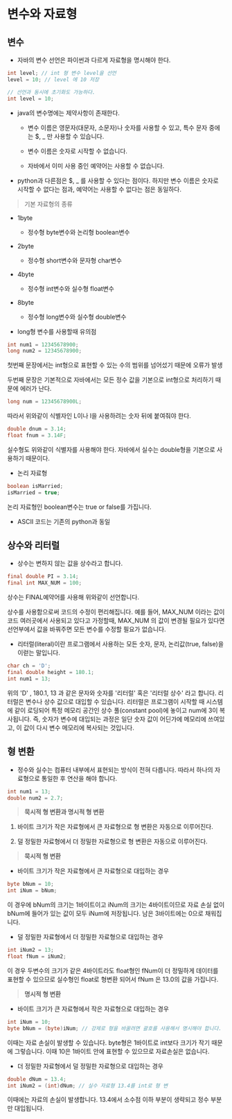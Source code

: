 # 변수와 자료형

## 변수

- 자바의 변수 선언은 파이썬과 다르게 자료형을 명시해야 한다.

```java
int level; // int 형 변수 level을 선언
level = 10; // level 에 10 저장

// 선언과 동시에 초기화도 가능하다.
int level = 10;
```



- java의 변수명에는 제약사항이 존재한다.
  
  - 변수 이름은 영문자(대문자, 소문자)나 숫자를 사용할 수 있고, 특수 문자 중에는 $, _ 만 사용할 수 있습니다.
  
  - 변수 이름은 숫자로 시작할 수 없습니다.
  
  - 자바에서 이미 사용 중인 예약어는 사용할 수 없습니다.

- python과 다른점은 $, _ 를 사용할 수 있다는 점이다. 하지만 변수 이름은 숫자로 시작할 수 없다는 점과, 예약어는 사용할 수 없다는 점은 동일하다.



> 기본 자료형의 종류

- 1byte
  
  - 정수형 byte변수와 논리형 boolean변수

- 2byte
  
  - 정수형 short변수와 문자형 char변수

- 4byte
  
  - 정수형 int변수와 실수형 float변수

- 8byte
  
  - 정수형 long변수와 실수형 double변수



- long형 변수를 사용할때 유의점

```java
int num1 = 12345678900;
long num2 = 12345678900;
```

첫번째 문장에서는 int형으로 표현할 수 있는 수의 범위를 넘어섰기 때문에 오류가 발생

두번째 문장은 기본적으로 자바에서는 모든 정수 값을 기본으로 int형으로 처리하기 때문에 에러가 난다.

```java
long num = 12345678900L;
```

따라서 위와같이 식별자인 L이나 l을 사용하려는 숫자 뒤에 붙여줘야 한다.

```java
double dnum = 3.14;
float fnum = 3.14F;
```

실수형도 위와같이 식별자를 사용해야 한다. 자바에서 실수는 double형을 기본으로 사용하기 때문이다.



- 논리 자료형

```java
boolean isMarried;
isMarried = true;
```

논리 자료형인 boolean변수는 true or false를 가집니다.

- ASCII 코드는 기존의 python과 동일



## 상수와 리터럴

- 상수는 변하지 않는 값을 상수라고 합니다.

```java
final double PI = 3.14;
final int MAX_NUM = 100;
```

상수는 FINAL예약어를 사용해 위와같이 선언합니다.

상수를 사용함으로써 코드의 수정이 편리해집니다. 예를 들어, MAX_NUM 이라는 값이 코드 여러곳에서 사용되고 있다고 가정할때, MAX_NUM 의 값이 변경될 필요가 있다면 선언부에서 값을 바꿔주면 모든 변수를 수정할 필요가 없습니다.



- 리터럴(literal)이란 프로그램에서 사용하는 모든 숫자, 문자, 논리값(true, false)을 이럳는 말입니다.

```java
char ch = 'D';
final double height = 180.1;
int num1 = 13;
```

위의 'D' , 180.1, 13 과 같은 문자와 숫자를 '리터럴' 혹은 '리터럴 상수' 라고 합니다. 리터럴은 변수나 상수 값으로 대입할 수 있습니다. 리터럴은 프로그램이 시작할 때 시스템에 같이 로딩되어 특정 메모리 공간인 상수 풀(constant pool)에 놓이고 num에 3이 복사됩니다. 즉, 숫자가 변수에 대입되는 과정은 일단 숫자 값이 어딘가에 메모리에 쓰여있고, 이 값이 다시 변수 메모리에 복사되는 것입니다.



## 형 변환

- 정수와 실수는 컴퓨터 내부에서 표현되는 방식이 전혀 다릅니다. 따라서 하나의 자료형으로 통일한 후 연산을 해야 합니다.

```java
int num1 = 13;
double num2 = 2.7;
```

> **묵시적 형 변환과 명시적 형 변환**

1. 바이트 크기가 작은 자료형에서 큰 자료형으로 형 변환은 자동으로 이루어진다.

2. 덜 정밀한 자료형에서 더 정밀한 자료형으로 형 변환은 자동으로 이루어진다.



> **묵시적 형 변환**

- 바이트 크기가 작은 자료형에서 큰 자료형으로 대입하는 경우

```java
byte bNum = 10;
int iNum = bNum;
```

이 경우에 bNum의 크기는 1바이트이고 iNum의 크기는 4바이트이므로 자료 손실  없이 bNum에 들어가 있는 값이 모두 iNum에 저장됩니다. 남은 3바이트에는 0으로 채워집니다.



- 덜 정밀한 자료형에서 더 정밀한 자료형으로 대입하는 경우

```java
int iNum2 = 13;
float fNum = iNum2;
```

이 경우 두변수의 크기가 같은 4바이트라도 float형인 fNum이 더 정밀하게 데이터를 표현할 수 있으므로 실수형인 float로 형변환 되어서 fNum 은 13.0의 값을 가집니다.



> **명시적 형 변환**

- 바이트 크기가 큰 자료형에서 작은 자료형으로 대입하는 경우

```java
int iNum = 10;
byte bNum = (byte)iNum; // 강제로 형을 바꿀려면 괄호를 사용해서 명시해야 합니다.
```

이때는 자료 손실이 발생할 수 있습니다. byte형은 1바이트로 int보다 크기가 작기 때문에 그렇습니다. 이때 10은 1바이트 안에 표현할 수 있으므로 자료손실은 없습니다.



- 더 정밀한 자료형에서 덜 정밀한 자료형으로 대입하는 경우

```java
double dNum = 13.4;
int iNum2 = (int)dNum; // 실수 자료형 13.4를 int로 형 변
```

이때에는 자료의 손실이 발생합니다. 13.4에서 소수점 이하 부분이 생략되고 정수 부분만 대입됩니다.


